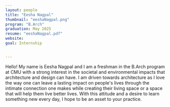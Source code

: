 ```yaml
---
layout: people
title: "Eesha Nagpal"
thumbnail: "eeshaNagpal.png"
program: "B.Arch"
graduation: May 2025
resume: "eeshaNagpal.pdf"
website: 
goal: Internship


---
```


Hello! My name is Eesha Nagpal and I am a freshman in the B.Arch program at CMU with a strong interest in the societal and environmental impacts that architecture and design can have. I am driven towards architecture as I love the way one can leave a lasting impact on people's lives through the intimate connection one makes while creating their living space or a space that will help them live better lives. With this attitude and a desire to learn something new every day, I hope to be an asset to your practice. 

